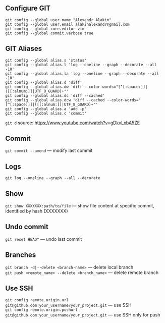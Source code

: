 ## Configure GIT
```
git config --global user.name "Alexandr Alakin"
git config --global user.email alakinalexandr@gmail.com
git config --global core.editor vim
git config --global commit.verbose true
```

## GIT Aliases
```
git config --global alias.s 'status'
git config --global alias.l 'log --oneline --graph --decorate --all -10'
git config --global alias.la 'log --oneline --graph --decorate --all -10'
git config --global alias.d 'diff'
git config --global alias.dw 'diff --color-words="[^[:space:]]|([[:alnum:]]|UTF_8_GUARD)+"'
git config --global alias.dc 'diff --cached'
git config --global alias.dcw 'diff --cached --color-words="[^[:space:]]|([[:alnum:]]|UTF_8_GUARD)+"'
git config --global alias.a 'add -p'
git config --global alias.c 'commit'
```
`git d` source: https://www.youtube.com/watch?v=gDkvLxbA5ZE

## Commit
`git commit --amend` — modify last commit

## Logs
`git log --oneline --graph --all --decorate`

## Show
`git show XXXXXXX:path/to/file` — show file content at specific commit, identified by hash (XXXXXXX)

## Undo commit
`git reset HEAD^` — undo last commit

## Branches
`git branch -d|--delete <branch-name>` — delete local branch\
`git push <remote_name> --delete <branch_name>` — delete remote branch

## Use SSH
`git config remote.origin.url git@github.com:your_username/your_project.git` — use SSH\
`git config remote.origin.pushurl git@github.com:your_username/your_project.git` — use SSH only for push
